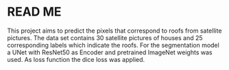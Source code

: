 # READ ME

This project aims to predict the pixels that correspond to roofs from satellite pictures. The data set contains 30 satellite pictures of houses and 25 corresponding labels which indicate the roofs. For the segmentation model a UNet with ResNet50 as Encoder and pretrained ImageNet weights was used. As loss function the dice loss was applied. 